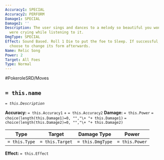 ```yaml
---
Accuracy1: SPECIAL
Accuracy2: PERFORM
Damage1: SPECIAL
Damage2: ''
Description: The user sings and dances to a melody so beautiful you won't notice you
  were crying while listening to it.
DmgType: SPECIAL
Effect: Sound Based. Roll 1 Die to put the foe to Sleep. If successful, the User may
  choose to change its form afterwards.
Name: Relic Song
Power: 2
Target: All Foes
Type: Normal
---
```


#PokeroleSRD/Moves

## `= this.name` 
*`= this.Description`*

**Accuracy:** `= this.Accuracy1` + `= this.Accuracy2`
**Damage:** `= this.Power` `= choice(length(this.Damage1)=0, "","\+ "+ this.Damage1)` `= choice(length(this.Damage2)=0, "","\+ "+ this.Damage2)`

| Type          | Target          | Damage Type          | Power          |
| ------------- | --------------- | ---------------- | -------------- |
| `= this.Type` | `= this.Target` | `= this.DmgType` | `= this.Power` | 

**Effect:** `= this.Effect`